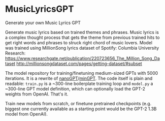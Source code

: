 
# MusicLyricsGPT
Generate your own Music Lyrics GPT

Generate music lyrics based on trained themes and phrases. Music lyrics is a complex thought process that gets the theme from previous trained hits to get right words and phrases to struck right chord of music lovers. Model was trained using MillionSong lyrics dataset of Spotify: 
Columbia University Research: https://www.researchgate.net/publication/220723656_The_Million_Song_Dataset
http://millionsongdataset.com/pages/getting-dataset/#subset

The model repository for training/finetuning medium-sized GPTs with 5000 iterations. It is a rewrite of [nanoGPT](assets/nanogpt.jpg)/[minGPT](https://github.com/karpathy/minGPT). The code itself is plain and readable: `train.py` is a ~300-line boilerplate training loop and `model.py` a ~300-line GPT model definition, which can optionally load the GPT-2 weights from OpenAI. That's it.

Train new models from scratch, or finetune pretrained checkpoints (e.g. biggest one currently available as a starting point would be the GPT-2 1.3B model from OpenAI).
